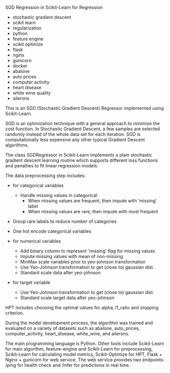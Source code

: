 SGD Regression in Scikit-Learn for Regression

- stochastic gradient descent
- scikit learn
- regularization
- python
- feature engine
- scikit optimize
- flask
- nginx
- gunicorn
- docker
- abalone
- auto prices
- computer activity
- heart disease
- white wine quality
- ailerons

This is an SGD (Stochastic Gradient Descent) Regressor implemented using Scikit-Learn.

SGD is an optimization technique with a general approach to minimize the cost function. In Stochastic Gradient Descent, a few samples are selected randomly instead of the whole data set for each iteration. SGD is computationally less expensive any other typical Gradient Descent algorithms.

The class SGDRegressor in Scikit-Learn implements a plain stochastic gradient descent learning routine which supports different loss functions and penalties to fit linear regression models.

The data preprocessing step includes:

- for categorical variables
  - Handle missing values in categorical:
    - When missing values are frequent, then impute with 'missing' label
    - When missing values are rare, then impute with most frequent
- Group rare labels to reduce number of categories
- One hot encode categorical variables

- for numerical variables

  - Add binary column to represent 'missing' flag for missing values
  - Impute missing values with mean of non-missing
  - MinMax scale variables prior to yeo-johnson transformation
  - Use Yeo-Johnson transformation to get (close to) gaussian dist.
  - Standard scale data after yeo-johnson

- for target variable
  - Use Yeo-Johnson transformation to get (close to) gaussian dist.
  - Standard scale target data after yeo-johnson

HPT includes choosing the optimal values for alpha, l1_ratio and stopping criterion.

During the model development process, the algorithm was trained and evaluated on a variety of datasets such as abalone, auto_prices, computer_activity, heart_disease, white_wine, and ailerons.

The main programming language is Python. Other tools include Scikit-Learn for main algorithm, feature-engine and Scikit-Learn for preprocessing, Scikit-Learn for calculating model metrics, Scikit-Optimize for HPT, Flask + Nginx + gunicorn for web service. The web service provides two endpoints- /ping for health check and /infer for predictions in real time.
